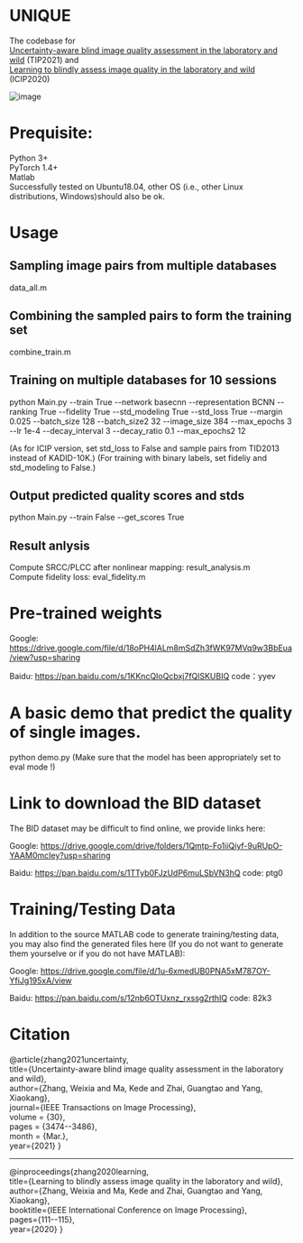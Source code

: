 # UNIQUE
The codebase for  
[Uncertainty-aware blind image quality assessment in the laboratory and wild](https://arxiv.org/pdf/2005.13983.pdf) (TIP2021) 
and  
[Learning to blindly assess image quality in the laboratory and wild](https://arxiv.org/pdf/1907.00516.pdf) (ICIP2020)  

![image](https://github.com/zwx8981/UNIQUE/blob/master/UNIQUE_framework.png)

# Prequisite:
Python 3+  
PyTorch 1.4+  
Matlab  
Successfully tested on Ubuntu18.04, other OS (i.e., other Linux distributions, Windows)should also be ok.

# Usage
## Sampling image pairs from multiple databases
data_all.m  
## Combining the sampled pairs to form the training set
combine_train.m  
## Training on multiple databases for 10 sessions
python Main.py --train True --network basecnn --representation BCNN --ranking True --fidelity True --std_modeling True --std_loss True --margin 0.025 --batch_size 128 --batch_size2 32 --image_size 384 --max_epochs 3 --lr 1e-4 --decay_interval 3 --decay_ratio 0.1 --max_epochs2 12 

(As for ICIP version, set std_loss to False and sample pairs from TID2013 instead of KADID-10K.)
(For training with binary labels, set fideliy and std_modeling to False.)
## Output predicted quality scores and stds
python Main.py --train False --get_scores True
## Result anlysis
Compute SRCC/PLCC after nonlinear mapping: result_analysis.m  
Compute fidelity loss: eval_fidelity.m

# Pre-trained weights
Google: https://drive.google.com/file/d/18oPH4lALm8mSdZh3fWK97MVq9w3BbEua/view?usp=sharing

Baidu: https://pan.baidu.com/s/1KKncQIoQcbxj7fQlSKUBIQ   code：yyev 

# A basic demo that predict the quality of single images.

python demo.py  (Make sure that the model has been appropriately set to eval mode !)

# Link to download the BID dataset
The BID dataset may be difficult to find online, we provide links here:

Google: https://drive.google.com/drive/folders/1Qmtp-Fo1iiQiyf-9uRUpO-YAAM0mcIey?usp=sharing

Baidu: https://pan.baidu.com/s/1TTyb0FJzUdP6muLSbVN3hQ  code: ptg0

# Training/Testing Data
In addition to the source MATLAB code to generate training/testing data, you may also find the generated files here (If you do not want to generate them yourselve or if you do not have MATLAB):

Google: https://drive.google.com/file/d/1u-6xmedUB0PNA5xM787OY-YfiJg195xA/view

Baidu: https://pan.baidu.com/s/12nb6OTUxnz_rxssg2rthIQ code: 82k3

# Citation
@article{zhang2021uncertainty,  
  title={Uncertainty-aware blind image quality assessment in the laboratory and wild},  
  author={Zhang, Weixia and Ma, Kede and Zhai, Guangtao and Yang, Xiaokang},  
  journal={IEEE Transactions on Image Processing},    
  volume    = {30},  
  pages = {3474--3486},  
  month = {Mar.},  
  year={2021}
}  
__________________________________________________________________________________________
@inproceedings{zhang2020learning,  
  title={Learning to blindly assess image quality in the laboratory and wild},  
  author={Zhang, Weixia and Ma, Kede and Zhai, Guangtao and Yang, Xiaokang},  
  booktitle={IEEE International Conference on Image Processing},  
  pages={111--115},  
  year={2020}
}

